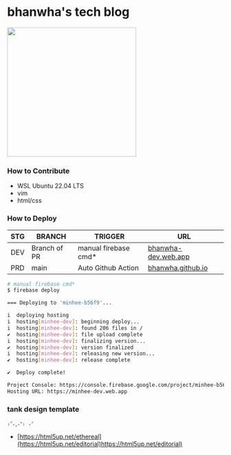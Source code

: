 # bhanwha's tech blog
<img src="!(https://github.com/qkralsgml78/qkralsgml78.github.io/assets/149050285/6e4ecf87-1712-4027-b2c3-98cf6a81695c)" width=300 />

### How to Contribute
- WSL Ubuntu 22.04 LTS
- vim
- html/css
  
### How to Deploy
|STG|BRANCH|TRIGGER|URL|
|------|---|---|---|
|DEV|Branch of PR|manual firebase cmd*|[bhanwha-dev.web.app](https://minhee-dev.web.app)|
|PRD|main|Auto Github Action|[bhanwha.github.io](https://qkralsgml78.github.io)|
```bash
# manual firebase cmd*
$ firebase deploy

=== Deploying to 'minhee-b56f9'...

i  deploying hosting
i  hosting[minhee-dev]: beginning deploy...
i  hosting[minhee-dev]: found 206 files in /
✔  hosting[minhee-dev]: file upload complete
i  hosting[minhee-dev]: finalizing version...
✔  hosting[minhee-dev]: version finalized
i  hosting[minhee-dev]: releasing new version...
✔  hosting[minhee-dev]: release complete

✔  Deploy complete!

Project Console: https://console.firebase.google.com/project/minhee-b56f9/overview
Hosting URL: https://minhee-dev.web.app
```


### tank design template 
```
₍ᐢ.ˬ.ᐡ₎ .ᐟ
```
- [https://html5up.net/ethereal](https://html5up.net/editorial)https://html5up.net/editorial)
